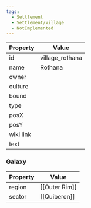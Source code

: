 ```yaml
---
tags:
  - Settlement
  - Settlement/Village
  - NotImplemented
---
```


| Property  | Value           |
| --------- | --------------- |
| id        | village_rothana |
| name      | Rothana         |
| owner     |                 |
| culture   |                 |
| bound     |                 |
| type      |                 |
| posX      |                 |
| posY      |                 |
| wiki link |                 |
| text      |                 |

### Galaxy
| Property | Value         |
| -------- | ------------- |
| region   | [[Outer Rim]] |
| sector   | [[Quiberon]]  |
